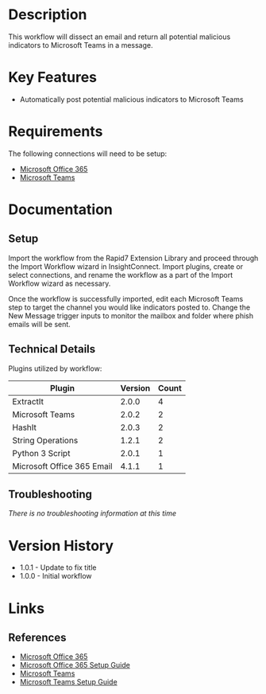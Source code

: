 # Description

This workflow will dissect an email and return all potential malicious indicators to Microsoft Teams in a message. 

# Key Features

* Automatically post potential malicious indicators to Microsoft Teams

# Requirements

The following connections will need to be setup: 

* [Microsoft Office 365](https://insightconnect.help.rapid7.com/docs/office365)
* [Microsoft Teams](https://insightconnect.help.rapid7.com/docs/microsoft-teams)

# Documentation

## Setup

Import the workflow from the Rapid7 Extension Library and proceed through the Import Workflow wizard in InsightConnect. Import plugins, create or select connections, and rename the workflow as a part of the Import Workflow wizard as necessary.

Once the workflow is successfully imported, edit each Microsoft Teams step to target the channel you would like indicators posted to. Change the New Message trigger inputs to monitor the mailbox and folder where phish emails will be sent. 

## Technical Details

Plugins utilized by workflow:

|Plugin|Version|Count|
|----|----|--------|
|ExtractIt|2.0.0|4|
|Microsoft Teams|2.0.2|2|
|HashIt|2.0.3|2|
|String Operations|1.2.1|2|
|Python 3 Script|2.0.1|1|
|Microsoft Office 365 Email|4.1.1|1|

## Troubleshooting

_There is no troubleshooting information at this time_

# Version History

* 1.0.1 - Update to fix title
* 1.0.0 - Initial workflow

# Links

## References

* [Microsoft Office 365](https://office.microsoft.com)
* [Microsoft Office 365 Setup Guide](https://insightconnect.help.rapid7.com/docs/office365)
* [Microsoft Teams](https://teams.microsoft.com/)
* [Microsoft Teams Setup Guide](https://insightconnect.help.rapid7.com/docs/microsoft-teams)
